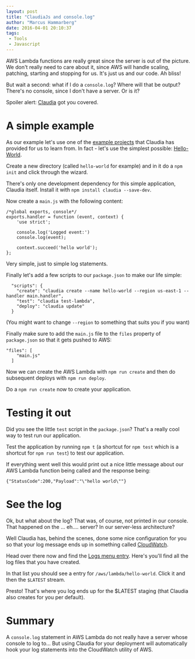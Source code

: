 ```yaml
---
layout: post
title: "ClaudiaJs and console.log"
author: "Marcus Hammarberg"
date: 2016-04-01 20:10:37
tags:
 - Tools
 - Javascript
---
```


AWS Lambda functions are really great since the server is out of the picture. We don't really need to care about it, since AWS will handle scaling, patching, starting and stopping for us. It's just us and our code. Ah bliss!

But wait a second: what if I do a `console.log`? Where will that be output? There's no console, since I don't have a server. Or is it?

Spoiler alert: [Claudia](http://www.claudiajs.com) got you covered.

<a name='more'></a>

# A simple example

As our example let's use one of the [example projects](https://github.com/claudiajs/example-projects) that Claudia has provided for us to learn from. In fact - let's use the simplest possible: [Hello-World](https://github.com/claudiajs/example-projects/blob/master/hello-world/).

Create a new directory (called `hello-world` for example) and in it do a `npm init` and click through the wizard.

There's only one development dependency for this simple application, Claudia itself. Install it with `npm install claudia --save-dev`. 

Now create a `main.js` with the following content:

    /*global exports, console*/
    exports.handler = function (event, context) {
        'use strict';

        console.log('Logged event:')
        console.log(event);

        context.succeed('hello world');
    };

Very simple, just to simple log statements.

Finally let's add a few scripts to our `package.json` to make our life simple:

      "scripts": {
        "create": "claudia create --name hello-world --region us-east-1 --handler main.handler",
        "test": "claudia test-lambda",
        "deploy": "claudia update"
      }

(You might want to change `--region` to something that suits you if you want)

Finally make sure to add the `main.js` file to the `files` property of `package.json` so that it gets pushed to AWS: 

    "files": [
        "main.js"
      ]

Now we can create the AWS Lambda with `npm run create` and then do subsequent deploys with `npm run deploy`. 

Do a `npm run create` now to create your application. 

# Testing it out
Did you see the little `test` script in the `package.json`? That's a really cool way to test run our application. 

Test the application by running `npm t` (a shortcut for `npm test` which is a shortcut for `npm run test`) to test our application. 

If everything went well this would print out a nice little message about our AWS Lambda function being called and the response being:

    {"StatusCode":200,"Payload":"\"hello world\""}

# See the log
Ok, but what about the log? That was, of course, not printed in our console. That happened on the ... eh.... server? In our server-less architecture? 

Well Claudia has, behind the scenes, done some nice configuration for you so that your log message ends up in something called [CloudWatch](https://console.aws.amazon.com/cloudwatch/home?region=us-east-1).

Head over there now and find the [Logs menu entry](https://console.aws.amazon.com/cloudwatch/home?region=us-east-1#logs:). Here's you'll find all the log files that you have created.

In that list you should see a entry for `/aws/lambda/hello-world`. Click it and then the `$LATEST` stream.

Presto! That's where you log ends up for the $LATEST staging (that Claudia also creates for you per default).

# Summary
A `console.log` statement in AWS Lambda do not really have a server whose console to log to... But using Claudia for your deployment will automatically hook your log statements into the CloudWatch utility of AWS.